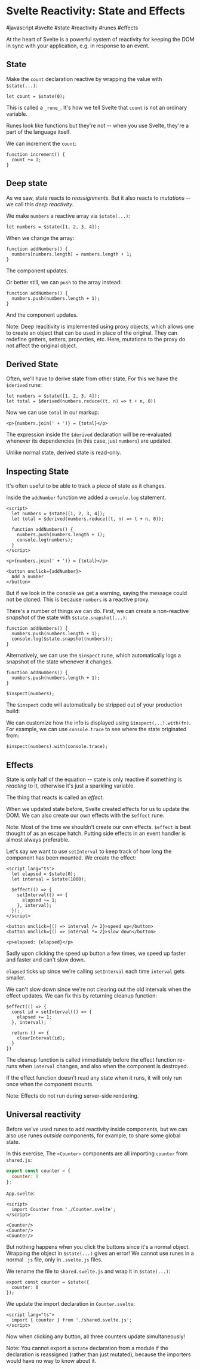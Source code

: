 # Svelte Reactivity: State and Effects
#javascript #svelte #state #reactivity #runes #effects

At the heart of Svelte is a powerful system of reactivity
for keeping the DOM in sync with your application,
e.g. in response to an event.

## State

Make the `count` declaration reactive by wrapping the value with `$state(...)`:
```svelte
let count = $state(0);
```

This is called a `_rune_`.
It's how we tell Svelte that `count` is not an ordinary variable.

Runes look like functions but they're not --
when you use Svelte, they're a part of the language itself.

We can increment the `count`:
```svelte
function increment() {
  count += 1;
}
```

## Deep state

As we saw, state reacts to _reassignments_.
But it also reacts to _mutations_ -- 
we call this _deep reactivity_.

We make `numbers` a reactive array via `$state(...)`:
```svelte
let numbers = $state([1, 2, 3, 4]);
```

When we change the array:
```svelte
function addNumbers() {
  numbers[numbers.length] = numbers.length + 1;
}
```
The component updates.

Or better still, we can `push` to the array instead:
```svelte
function addNumbers() {
  numbers.push(numbers.length + 1);
}
```
And the component updates.

Note: Deep reacitivity is implemented using proxy objects,
which allows one to create an object that can be used in place of the original.
They can redefine getters, setters, properties, etc.
Here, mutations to the proxy do not affect the original object.

## Derived State

Often, we'll have to derive state from other state.
For this we have the `$derived` rune:
```svelte
let numbers = $state([1, 2, 3, 4]);
let total = $derived(numbers.reduce((t, n) => t + n, 0))
```

Now we can use `total` in our markup:
```svelte
<p>{numbers.join(' + ')} = {total}</p>
```

The expression inside the `$derived` declaration will be re-evaluated
whenever its dependencies (in this case, just `numbers`) are updated.

Unlike normal state, derived state is read-only.

## Inspecting State

It's often useful to be able to track a piece of state as it changes.

Inside the `addNumber` function we added a `console.log` statement.
```svelte
<script>
  let numbers = $state([1, 2, 3, 4]);
  let total = $derived(numbers.reduce((t, n) => t + n, 0));

  function addNumbers() {
    numbers.push(numbers.length + 1);
    console.log(numbers);
  }
</script>

<p>{numbers.join(' + ')} = {total}</p>

<button onclick={addNumber}>
  Add a number
</button>
```
But if we look in the console we get a warning,
saying the message could not be cloned.
This is because `numbers` is a reactive proxy.

There's a number of things we can do.
First, we can create a non-reactive _snapshot_ of the state
with `$state.snapshot(...)`:
```svelte
function addNumbers() {
  numbers.push(numbers.length + 1);
  console.log($state.snapshot(numbers));
}
```

Alternatively, we can use the `$inspect` rune,
which automatically logs a snapshot of the state whenever it changes.
```svelte
function addNumbers() {
  numbers.push(numbers.length + 1);
}

$inspect(numbers);
```
The `$inspect` code will automatically be stripped out of your production build:

We can customize how the info is displayed using `$inspect(...).with(fn)`.
For example, we can use `console.trace` to see where the state originated from:
```svelte
$inspect(numbers).with(console.trace);
```

## Effects

State is only half of the equation --
state is only reactive if something is _reacting_ to it,
otherwise it's just a sparkling variable.

The thing that reacts is called an _effect_.

When we updated state before, Svelte created effects for us to update the DOM.
We can also create our own effects with the `$effect` rune.

Note: Most of the time we shouldn't create our own effects.
`$effect` is best thought of as an escape hatch.
Putting side effects in an event handler is almost always preferable.

Let's say we want to use `setInterval`
to keep track of how long the component has been mounted.
We create the effect:
```svelte
<script lang="ts">
  let elapsed = $state(0);
  let interval = $state(1000);

  $effect(() => {
    setInterval(() => {
      elapsed += 1;
    }, interval);
  });
</script>

<button onclick={() => interval /= 2}>speed up</button>
<button onclick={() => interval *= 2}>slow down</button>

<p>elapsed: {elapsed}</p>
```
Sadly upon clicking the speed up button a few times,
we speed up faster and faster and can't slow down.

`elapsed` ticks up since we're calling `setInterval`
each time `interval` gets smaller.

We can't slow down
since we're not clearing out the old intervals when the effect updates.
We can fix this by returning cleanup function:
```svelte
$effect(() => {
  const id = setInterval(() => {
    elapsed += 1;
  }, interval);

  return () => {
    clearInterval(id);
  }
})
```
The cleanup function is called immediately before 
the effect function re-runs when `interval` changes,
and also when the component is destroyed.

If the effect function doesn't read any state when it runs,
it will only run once when the component mounts.

Note: Effects do not run during server-side rendering.

## Universal reactivity

Before we've used runes to add reactivity inside components,
but we can also use runes _outside_ components,
for example, to share some global state.

In this exercise,
The `<Counter>` components are all importing `counter` from `shared.js`:
```javascript
export const counter = {
  counter: 0
};
```
`App.svelte`:
```svelte
<script>
  import Counter from './Counter.svelte';
</script>

<Counter/>
<Counter/>
<Counter/>
```
But nothing happens when you click the buttons since it's a normal object.
Wrapping the object in `$state(...)` gives an error!
We cannot use runes in a normal `.js` file,
only in `.svelte.js` files.

We rename the file to `shared.svelte.js` and wrap it in `$state(...)`:
```svelte
export const counter = $state({
  counter: 0
});
```

We update the import declaration in `Counter.svelte`:
```svelte
<script lang="ts">
  import { counter } from './shared.svelte.js';
</script>
```
Now when clicking any button, all three counters update simultaneously!

Note: You cannot export a `$state` declaration from a module
if the declaration is reassigned (rather than just mutated),
because the importers would have no way to know about it.

